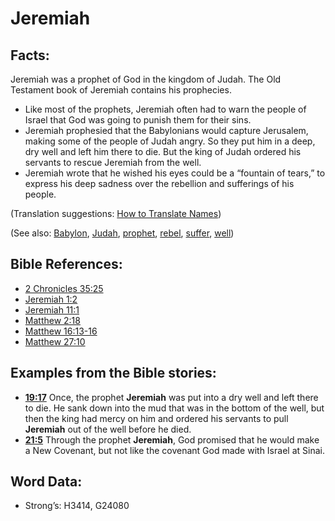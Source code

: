 # Jeremiah

## Facts:

Jeremiah was a prophet of God in the kingdom of Judah. The Old Testament book of Jeremiah contains his prophecies.

* Like most of the prophets, Jeremiah often had to warn the people of Israel that God was going to punish them for their sins.
* Jeremiah prophesied that the Babylonians would capture Jerusalem, making some of the people of Judah angry. So they put him in a deep, dry well and left him there to die. But the king of Judah ordered his servants to rescue Jeremiah from the well.
* Jeremiah wrote that he wished his eyes could be a “fountain of tears,” to express his deep sadness over the rebellion and sufferings of his people.

(Translation suggestions: [How to Translate Names](rc://en/ta/man/translate/translate-names))

(See also: [Babylon](../names/babylon.md), [Judah](../names/kingdomofjudah.md), [prophet](../kt/prophet.md), [rebel](../other/rebel.md), [suffer](../other/suffer.md), [well](../other/well.md))

## Bible References:

* [2 Chronicles 35:25](rc://en/tn/help/2ch/35/25)
* [Jeremiah 1:2](rc://en/tn/help/jer/01/02)
* [Jeremiah 11:1](rc://en/tn/help/jer/11/01)
* [Matthew 2:18](rc://en/tn/help/mat/02/18)
* [Matthew 16:13-16](rc://en/tn/help/mat/16/13)
* [Matthew 27:10](rc://en/tn/help/mat/27/10)

## Examples from the Bible stories:

* __[19:17](rc://en/tn/help/obs/19/17)__ Once, the prophet __Jeremiah__ was put into a dry well and left there to die. He sank down into the mud that was in the bottom of the well, but then the king had mercy on him and ordered his servants to pull __Jeremiah__ out of the well before he died.
* __[21:5](rc://en/tn/help/obs/21/05)__ Through the prophet __Jeremiah__, God promised that he would make a New Covenant, but not like the covenant God made with Israel at Sinai.

## Word Data:

* Strong’s: H3414, G24080
